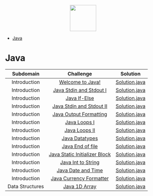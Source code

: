 <p align="center">
    <a href="https://www.hackerrank.com/felipefriserio">
        <img height=85 src="https://d3keuzeb2crhkn.cloudfront.net/hackerrank/assets/styleguide/logo_wordmark-f5c5eb61ab0a154c3ed9eda24d0b9e31.svg">
    </a>
</p>

* [Java](#java)

# Java


|  Subdomain   |                                        Challenge                                                                    |                                             Solution                                                                                                                     |
|:------------:|:-------------------------------------------------------------------------------------------------------------------:|:------------------------------------------------------------------------------------------------------------------------------------------------------------------------:|
| Introduction | [Welcome to Java!](https://www.hackerrank.com/challenges/welcome-to-java)                                           | [Solution.java](https://github.com/felipefriserio/HackerRank/blob/main/Java/Introduction/Welcome%20to%20Java!/Solution.java)                                             |
| Introduction | [Java Stdin and Stdout I](https://www.hackerrank.com/challenges/java-stdin-and-stdout-1)                            | [Solution.java](https://github.com/felipefriserio/HackerRank/blob/main/Java/Introduction/Java%20Stdin%20and%20Stdout%20I/Solution.java)                                  |
| Introduction | [Java If-Else](https://www.hackerrank.com/challenges/java-if-else/problem)                                          | [Solution.java](https://github.com/felipefriserio/HackerRank/blob/main/Java/Introduction/Java%20If-Else/Solution.java)                                                   |
| Introduction | [Java Stdin and Stdout II](https://www.hackerrank.com/challenges/java-stdin-stdout/problem)                         | [Solution.java](https://github.com/felipefriserio/HackerRank/blob/main/Java/Introduction/Java%20Stdin%20and%20Stdout%20II/Solution.java)                                 |
| Introduction | [Java Output Formatting](https://www.hackerrank.com/challenges/java-output-formatting/problem)                      | [Solution.java](https://github.com/felipefriserio/HackerRank/blob/main/Java/Introduction/Java%20Output%20Formatting/Solution.java)                                       |
| Introduction | [Java Loops I](https://www.hackerrank.com/challenges/java-loops-i/problem)                                          | [Solution.java](https://github.com/felipefriserio/HackerRank/blob/main/Java/Introduction/Java%20Loops%20I/Solution.java)                                                 |
| Introduction | [Java Loops II](https://www.hackerrank.com/challenges/java-loops/problem)                                           | [Solution.java](https://github.com/felipefriserio/HackerRank/blob/main/Java/Introduction/Java%20Loops%20II/Solution.java)                                                |
| Introduction | [Java Datatypes](https://www.hackerrank.com/challenges/java-datatypes/problem)                                      | [Solution.java](https://github.com/felipefriserio/HackerRank/blob/main/Java/Introduction/Java%20Datatypes/Solution.java)                                                 |
| Introduction | [Java End of file](https://www.hackerrank.com/challenges/java-end-of-file/problem)                                  | [Solution.java](https://github.com/felipefriserio/HackerRank/blob/main/Java/Introduction/Java%20End%20of%20file/Solution.java)                                           |
| Introduction | [Java Static Initializer Block](https://www.hackerrank.com/challenges/java-static-initializer-block/problem)        | [Solution.java](https://github.com/felipefriserio/HackerRank/blob/main/Java/Introduction/Java%20Static%20Initializer%20Block/Solution.java)                              |
| Introduction | [Java Int to String](https://www.hackerrank.com/challenges/java-int-to-string/problem)                              | [Solution.java](https://github.com/felipefriserio/HackerRank/blob/main/Java/Introduction/Java%20Int%20to%20String/Solution.java)                              |
| Introduction | [Java Date and Time](https://www.hackerrank.com/challenges/java-date-and-time/problem)                              | [Solution.java](https://github.com/felipefriserio/HackerRank/blob/main/Java/Introduction/Java%20Date%20and%20Time/Solution.java)                              |
| Introduction | [Java Currency Formatter](https://www.hackerrank.com/challenges/java-currency-formatter/problem)                    | [Solution.java](https://github.com/felipefriserio/HackerRank/blob/main/Java/Introduction/Java%20Currency%20Formatter/Solution.java)                              |
| Data Structures | [Java 1D Array](https://www.hackerrank.com/challenges/java-1d-array-introduction/problem)                        | [Solution.java](https://github.com/felipefriserio/HackerRank/blob/main/Java/Introduction/Java%201D%20Array/Solution.java)                              |






